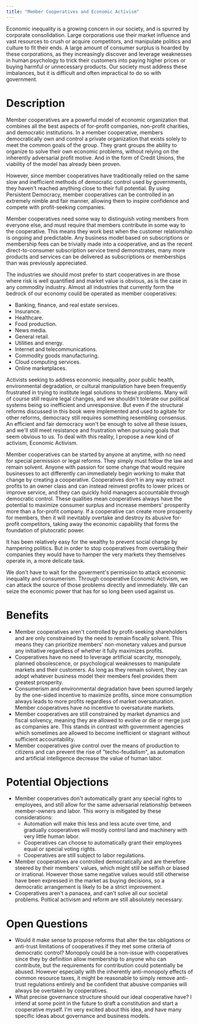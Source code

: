 ```yaml
---
title: "Member Cooperatives and Economic Activism"
---
```


<!--
What if I told you there was a way we could almost entirely solve the problems of corporate consolidation, capitalist malfeasance, plutocratic poltical and cultural manipulation, income inequality, consumerism, and environmental degradation? What if I told you that could all be done with just one kind of activist effort which has been repeatedly validated as effective, robust, self-sustaining, and requires no political reform, policy change, government intervention, or social consensus?

If you're being properly skeptical, you would tell me I'd better have a way to explain why, if this tactic is so excellent, it hasn't already been used, and what has recently changed to make it actually viable.

And




I've often found myself searching for a solution to some important set of problems, and discovered a solution that at first seemed to create a completely perfect match, only to realize with agony it had some absolutely critical flaw I couldn't overcome. This was almost the case when fitting member cooperatives to our shared economic and cultural woes, the critical flaw being a reliance on the same slow, unfair, inexpressive, and inefficient democratic systems that make government so ramshackle.

Activist Honey pots

https://www.oreilly.com/radar/the-end-of-silicon-valley-as-we-know-it/
-->


Economic inequality is a growing concern in our society, and is spurred by corporate consolidation. Large corporations use their market influence and vast resources to crush or acquire competitors, and manipulate politics and culture to fit their ends. A large amount of consumer surplus is hoarded by these corporations, as they increasingly discover and leverage weaknesses in human psychology to trick their customers into paying higher prices or buying harmful or unnecessary products. Our society must address these imbalances, but it is difficult and often impractical to do so with government.

# Description

Member cooperatives are a powerful model of economic organization that combines all the best aspects of for-profit companies, non-profit charities, and democratic institutions. In a member cooperative, members democratically own and control a private organization that exists solely to meet the common goals of the group. They grant groups the ability to organize to solve their own economic problems, without relying on the inherently adversarial profit motive. And in the form of Credit Unions, the viability of the model has already been proven.

However, since member cooperatives have traditionally relied on the same slow and inefficient methods of democratic control used by governments, they haven't reached anything close to their full potential. By using Persistent Democracy, member cooperatives can be controlled in an extremely nimble and fair manner, allowing them to inspire confidence and compete with profit-seeking companies.

Member cooperatives need some way to distinguish voting members from everyone else, and must require that members contribute in some way to the cooperative. This means they work best when the customer relationship is ongoing and predictable. Any business model based on subscriptions or membership fees can be trivially made into a cooperative, and as the recent direct-to-consumer subscription service trend demonstrates, many more products and services can be delivered as subscriptions or memberships than was previously appreciated.

The industries we should most prefer to start cooperatives in are those where risk is well quantified and market value is obvious, as is the case in any commodity industry. Almost all industries that currently form the bedrock of our economy could be operated as member cooperatives:

- Banking, finance, and real estate services.
- Insurance.
- Healthcare.
- Food production.
- News media.
- General retail.
- Utilities and energy.
- Internet and telecommunications.
- Commodity goods manufacturing.
- Cloud computing services.
- Online marketplaces.

Activists seeking to address economic inequality, poor public health, environmental degradation, or cultural manipulation have been frequently frustrated in trying to institute legal solutions to these problems. Many will of course still require legal changes, and we shouldn't tolerate our political systems being so inefficient and unresponsive. But even if the structural reforms discussed in this book were implemented and used to agitate for other reforms, democracy still requires something resembling consensus. An efficient and fair democracy won't be enough to solve all these issues, and we'll still meet resistance and frustration when pursuing goals that seem obvious to us. To deal with this reality, I propose a new kind of activism, Economic Activism.

Member cooperatives can be started by anyone at anytime, with no need for special permission or legal reforms. They simply must follow the law and remain solvent. Anyone with passion for some change that would require businesses to act differently can immediately begin working to make that change by creating a cooperative. Cooperatives don't in any way extract profits to an owner class and can instead reinvest profits to lower prices or improve service, and they can quickly hold managers accountable through democratic control. These qualities mean cooperatives always have the potential to maximize consumer surplus and increase members' prosperity more than a for-profit company. If a cooperative can create more prosperity for members, then it will inevitably overtake and destroy its abusive for-profit competitors, taking away the economic capability that forms the foundation of plutocratic power.

It has been relatively easy for the wealthy to prevent social change by hampering politics. But in order to stop cooperatives from overtaking their companies they would have to hamper the very markets they themselves operate in, a more delicate task.

We don't have to wait for the goverment's permission to attack economic inequality and consumerism. Through cooperative Economic Activism, we can attack the source of those problems directly and immediately. We can seize the economic power that has for so long been used against us.

# Benefits

- Member cooperatives aren't controlled by profit-seeking shareholders and are only constrained by the need to remain fiscally solvent. This means they can prioritize members' non-monetary values and pursue any initiative regardless of whether it fully maximizes profits.
- Cooperatives have no need to leverage artificial scarcity, monopoly, planned obsolescence, or psychological weaknesses to manipulate markets and their customers. As long as they remain solvent, they can adopt whatever business model their members feel provides them greatest prosperity.
- Consumerism and environmental degradation have been spurred largely by the one-sided incentive to maximize profits, since more consumption always leads to more profits regardless of market oversaturation. Member cooperatives have no incentive to oversaturate markets.
- Member cooperatives are still constrained by market dynamics and fiscal solvency, meaning they are allowed to evolve or die or merge just as companies are. This stands in contrast with government agencies which sometimes are allowed to become inefficient or stagnant without sufficient accountability.
- Member cooperatives give control over the means of production to citizens and can prevent the rise of "techo-feudalism", as automation and artificial intelligence decrease the value of human labor.

# Potential Objections

- Member cooperatives don't automatically grant any special rights to employees, and still allow for the same adversarial relationship between member-owners and labor. This worry is mitigated by these considerations:
	- Automation will make this less and less acute over time, and gradually cooperatives will mostly control land and machinery with very little human labor.
	- Cooperatives can choose to automatically grant their employees equal or special voting rights.
	- Cooperatives are still subject to labor regulations.
- Member cooperatives are controlled democratically and are therefore steered by their members' values, which might still be selfish or biased or irrational. However those same negative values would still otherwise have been expressed in the market as buying decisions, so a democratic arrangement is likely to be a strict improvement.
- Cooperatives aren't a panacea, and can't solve all our societal problems. Poltical activism and reform are still absolutely necessary.

# Open Questions

- Would it make sense to propose reforms that alter the tax obligations or anti-trust limitations of cooperatives if they met some criteria of democratic control? Monopoly could be a non-issue with cooperatives since they by definition allow membership to anyone who can contribute, but the requirements for contribution could potentially be abused. However especially with the inherently anti-monopoly effects of common resource taxes, it might be reasonable to simply remove anti-trust regulations entirely and be confident that abusive companies will always be overtaken by cooperatives.
- What precise governance structure should our ideal cooperative have? I intend at some point in the future to draft a constitution and start a cooperative myself. I'm very excited about this idea, and have many specific ideas about governance and business models.
